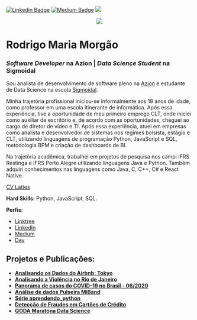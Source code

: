 [![Linkedin Badge](https://img.shields.io/badge/-rodrigomariamorgao-blue?style=flat-square&logo=Linkedin&logoColor=white)](https://www.linkedin.com/in/rodrigomariamorgao)
[![Medium Badge](https://badgen.net/badge/icon/rodrigomariamorgao?icon=medium&label)](https://medium.com/@rodrigomariamorgao)
![](https://komarev.com/ghpvc/?username=rodrigomariamorgao&color=red)

<p align="center">
  <img src="https://github.com/rodrigomariamorgao/portfolio_data_science/raw/master/banner.png" >
</p>

# Rodrigo Maria Morgão
### *Software Developer* na Azion | *Data Science Student* na Sigmoidal

Sou analista de desenvolvimento de software pleno na [Azion](https://www.azion.com) e estudante de Data Science na escola [Sigmoidal](https://sigmoidal.ai).

Minha trajetória profissional iniciou-se informalmente aos 18 anos de idade, como professor em uma escola itinerante de informática. Após essa experiência, tive a oportunidade de meu primeiro emprego CLT, onde iniciei como auxiliar de escritório e, de acordo com as oportunidades, cheguei ao cargo de diretor de vídeo e TI. Após essa experiência, atuei em empresas como analista e desenvolvedor de sistemas nos regimes bolsista, estágio e CLT, utilizando linguagens de programação Python, JavaScript e SQL, metodologia BPM e criação de dashboards de BI.

Na trajetória acadêmica, trabalhei em projetos de pesquisa nos campi IFRS Restinga e IFRS Porto Alegre utilizando linguagens Java e Python. Também adquiri conhecimentos nas linguagens como Java, C, C++, C# e React Native.

[CV Lattes](http://lattes.cnpq.br/5523615522413408)

**Hard Skills:** Python, JavaScript, SQL.

**Perfis:**
* [Linktree](https://linktr.ee/rodrigomariamorgao)
* [LinkedIn](https://www.linkedin.com/in/rodrigomariamorgao)
* [Medium](https://medium.com/@rodrigomariamorgao)
* [Dev](https://dev.to/rodrigomariamorgao)

## Projetos e Publicações:
* [**Analisando os Dados do Airbnb: Tokyo**](https://github.com/rodrigomariamorgao/portfolio_data_science/blob/master/Analisando_os_Dados_do_Airbnb_Tokyo.ipynb)
* [**Analisando a Violência no Rio de Janeiro**](https://github.com/rodrigomariamorgao/portfolio_data_science/blob/master/Analisando_a_Violencia_RJ.ipynb)
* [**Panorama de casos do COVID-19 no Brasil - 06/2020**](https://github.com/rodrigomariamorgao/portfolio_data_science/blob/master/Panorama_de_casos_do_COVID_19_no_Brasil_06_2020.ipynb)
* [**Análise de dados Pulseira MiBand**](https://github.com/rodrigomariamorgao/portfolio_data_science/tree/master/streamlit_miband)
* [**Série aprendendo_python**](https://medium.com/@rodrigomariamorgao/aprendendo-python-01-vari%C3%A1veis-5fd4298fa4e2?source=your_stories_page---------------------------)
* [**Detecção de Fraudes em Cartões de Crédito**](https://github.com/rodrigomariamorgao/portfolio_data_science/blob/master/Detec%C3%A7%C3%A3o_de_Fraude_em_Cart%C3%B5es_de_Cr%C3%A9dito.ipynb)
* [**QODA Maratona Data Science**](https://github.com/rodrigomariamorgao/qoda-maratona-data-science)
